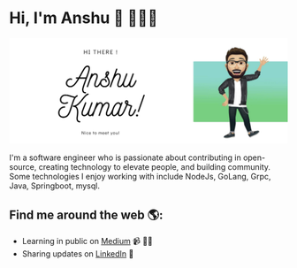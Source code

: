 # Hi, I'm Anshu 👋 👨🏻‍💻
![Image of kumaranshu72](https://github.com/kumaranshu72/kumaranshu72/blob/master/hello.png?raw=true)

I'm a software engineer who is passionate about contributing in open-source, creating technology to elevate people, and building community. Some technologies I enjoy working with include NodeJs, GoLang, Grpc, Java, Springboot, mysql.

## Find me around the web 🌎:
- Learning in public on <a href="https://medium.com/@anshukumar_14390">Medium</a> 📹 ✍🏾
- Sharing updates on <a href="https://www.linkedin.com/in/kumaranshu72/">LinkedIn</a> 💼

